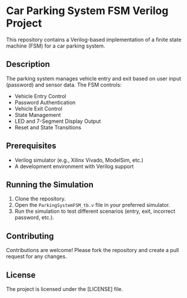 # Car Parking System FSM Verilog Project

This repository contains a Verilog-based implementation of a finite state machine (FSM) for a car parking system.

## Description
The parking system manages vehicle entry and exit based on user input (password) and sensor data. The FSM controls:
- Vehicle Entry Control
- Password Authentication
- Vehicle Exit Control
- State Management
- LED and 7-Segment Display Output
- Reset and State Transitions

## Prerequisites
- Verilog simulator (e.g., Xilinx Vivado, ModelSim, etc.)
- A development environment with Verilog support

## Running the Simulation
1. Clone the repository.
2. Open the `ParkingSystemFSM_tb.v` file in your preferred simulator.
3. Run the simulation to test different scenarios (entry, exit, incorrect password, etc.).

## Contributing
Contributions are welcome! Please fork the repository and create a pull request for any changes.

## License
The project is licensed under the [LICENSE] file.

